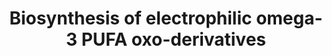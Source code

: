 ---
annotations:
- type: Pathway Ontology
  value: unsaturated fatty acid biosynthetic pathway
authors:
- ReactomeTeam
- DeSl
- Marvin M2
- Eweitz
description: Electrophilic oxo-derivatives of Ï‰-3 polyunsaturated fatty acids (Ï‰-3
  PUFAs) are generated in macrophages and neutrophils in response to inflammation
  and oxidative stress to promote the resolution of inflammation. Being electrophilic,
  these derivatives reversibly bind to nucleophilic residues on target proteins (thiolates
  of cysteines and amino groups of histidine and lysine), triggering the activation
  of cytoprotective pathways. These include the Nrf2 antioxidant response, the heat
  shock response and the peroxisome proliferator activated receptor Î³ (PPARÎ³) and
  suppressing the NF-ÎºB proinflammatory pathway (Cipollina 2015). Thus, these electrophilic
  derivatives transduce anti-inflammatory actions rather than suppress the production
  of pro-inflammatory arachidonic acid metabolites. An oxo-derivative of EPA has been
  shown to ablate leukemia stem cells in mice, which may represent a novel chemoprotective
  action for some oxo-derivatives (Hedge et al. 2011, Finch et al. 2015). In humans,
  dietary supplementation with Ï‰-3 PUFAs has been reported to increase the formation
  of oxo-derivatives (Yates et al. 2014). The enzymes cyclooxygenases (COX), lipoxygenases
  (LOs) and cytochromes P450s, acting alone or in concerted transcellular biosynthesis,
  initially form epoxy or hydroxy intermediates of Ï‰-3 PUFAs docosahexaenoic acid
  (DHA), docosapentaenoic acid (DPAn-3) and eicosapentaenoic acid (EPA) before these
  are further oxidised to electrophilic Î±,Î²-unsaturated keto-derivatives by cellular
  dehydrogenases.  View original pathway at [http://www.reactome.org/PathwayBrowser/#DIAGRAM=9027604
  Reactome].
last-edited: 2021-05-09
organisms:
- Homo sapiens
redirect_from:
- /index.php/Pathway:WP4444
- /instance/WP4444
schema-jsonld:
- '@context': https://schema.org/
  '@id': https://wikipathways.github.io/pathways/WP4444.html
  '@type': Dataset
  creator:
    '@type': Organization
    name: WikiPathways
  description: Electrophilic oxo-derivatives of Ï‰-3 polyunsaturated fatty acids (Ï‰-3
    PUFAs) are generated in macrophages and neutrophils in response to inflammation
    and oxidative stress to promote the resolution of inflammation. Being electrophilic,
    these derivatives reversibly bind to nucleophilic residues on target proteins
    (thiolates of cysteines and amino groups of histidine and lysine), triggering
    the activation of cytoprotective pathways. These include the Nrf2 antioxidant
    response, the heat shock response and the peroxisome proliferator activated receptor
    Î³ (PPARÎ³) and suppressing the NF-ÎºB proinflammatory pathway (Cipollina 2015).
    Thus, these electrophilic derivatives transduce anti-inflammatory actions rather
    than suppress the production of pro-inflammatory arachidonic acid metabolites.
    An oxo-derivative of EPA has been shown to ablate leukemia stem cells in mice,
    which may represent a novel chemoprotective action for some oxo-derivatives (Hedge
    et al. 2011, Finch et al. 2015). In humans, dietary supplementation with Ï‰-3
    PUFAs has been reported to increase the formation of oxo-derivatives (Yates et
    al. 2014). The enzymes cyclooxygenases (COX), lipoxygenases (LOs) and cytochromes
    P450s, acting alone or in concerted transcellular biosynthesis, initially form
    epoxy or hydroxy intermediates of Ï‰-3 PUFAs docosahexaenoic acid (DHA), docosapentaenoic
    acid (DPAn-3) and eicosapentaenoic acid (EPA) before these are further oxidised
    to electrophilic Î±,Î²-unsaturated keto-derivatives by cellular dehydrogenases.  View
    original pathway at [http://www.reactome.org/PathwayBrowser/#DIAGRAM=9027604 Reactome].
  keywords:
  - 7-HDHA
  - 17-HDHA
  - DHA
  - NADPH
  - 5-HEPE
  - PGH3
  - 13(R)-HDPAn-3
  - '17-oxo-DPAn-3 '
  - 7-oxo-DHA
  - 'heme b '
  - Dehydrogenase
  - EPA
  - '13-oxo-DHA '
  - NADP+
  - 13-HDHA
  - PTGS2 dimer
  - '13-oxo-DPAn-3 '
  - 7-HDPAn-3
  - Î´12-PGJ3
  - oxo-DPAn-3s
  - 'O-acetyl-L-serine-PTGS2 '
  - 17-oxo-DHA
  - DPAn-3
  - 17-oxo-DPAn-3
  - 13-oxo-DPAn-3
  - H2O
  - O2
  - 'PTGS2 '
  - 17-HDPAn-3
  - 5-HEDH
  - 13-oxo-DHA
  - H+
  - '7-oxo-DHA '
  - '7-oxo-DPAn-3 '
  - ALOX5
  - 5-oxo-EPA
  - Ac-PTGS2 dimer
  - PGJ3
  - 7-oxo-DPAn-3
  - oxo-DHAs
  - '17-oxo-DHA '
  - 15d-PGJ3
  license: CC0
  name: Biosynthesis of electrophilic omega-3 PUFA oxo-derivatives
seo: CreativeWork
title: Biosynthesis of electrophilic omega-3 PUFA oxo-derivatives
wpid: WP4444
---